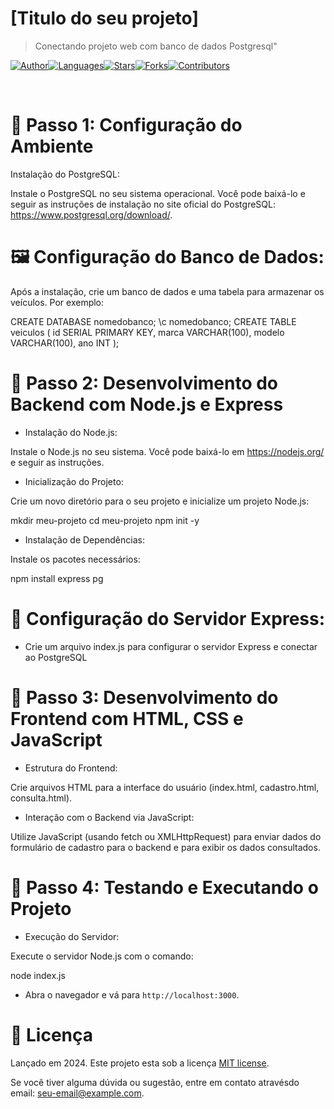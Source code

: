 # [Titulo do seu projeto]

> Conectando projeto web com banco de dados Postgresql"

[![Author](https://img.shields.io/badge/author-jotafin-ff9000?style=flat-square)](https://github.com/jotafin)[![Languages](https://img.shields.io/github/languages/count/jotafin/conexaodb?color=%23ff9000&style=flat-square)](#)[![Stars](https://img.shields.io/github/stars/jotafin/conexaodb?color=ff9000&style=flat-square)](https://github.com/jotafin/conexaodb/stargazers)[![Forks](https://img.shields.io/github/forks/jotafin/conexaodb?color=%23ff9000&style=flat-square)](https://github.com/jotafin/conexaodb/network/members)[![Contributors](https://img.shields.io/github/contributors/jotafin/conexaodb?color=ff9000&style=flat-square)](https://github.com/jotafin/conexaodb/graphs/contributors)


<br />

# :rocket: Passo 1: Configuração do Ambiente
Instalação do PostgreSQL:

Instale o PostgreSQL no seu sistema operacional. Você pode baixá-lo e seguir as instruções de instalação no site oficial do PostgreSQL: https://www.postgresql.org/download/.


# :framed_picture: Configuração do Banco de Dados:

Após a instalação, crie um banco de dados e uma tabela para armazenar os veículos. Por exemplo:

CREATE DATABASE nomedobanco;
\c nomedobanco;
CREATE TABLE veiculos (
    id SERIAL PRIMARY KEY,
    marca VARCHAR(100),
    modelo VARCHAR(100),
    ano INT
);

<p align="left">
<!-- <img src="src/images/mockup.png" /> -->
</p>

# :construction_worker: Passo 2: Desenvolvimento do Backend com Node.js e Express
- Instalação do Node.js:

Instale o Node.js no seu sistema. Você pode baixá-lo em https://nodejs.org/ e seguir as instruções.

- Inicialização do Projeto:

Crie um novo diretório para o seu projeto e inicialize um projeto Node.js:

mkdir meu-projeto
cd meu-projeto
npm init -y

- Instalação de Dependências:

Instale os pacotes necessários:

npm install express pg


# :runner: Configuração do Servidor Express:

- Crie um arquivo index.js para configurar o servidor Express e conectar ao PostgreSQL




# :postbox: Passo 3: Desenvolvimento do Frontend com HTML, CSS e JavaScript
- Estrutura do Frontend:

Crie arquivos HTML para a interface do usuário (index.html, cadastro.html, consulta.html).

- Interação com o Backend via JavaScript:

Utilize JavaScript (usando fetch ou XMLHttpRequest) para enviar dados do formulário de cadastro para o backend e para exibir os dados consultados.


# :bug: Passo 4: Testando e Executando o Projeto
- Execução do Servidor:

Execute o servidor Node.js com o comando:

node index.js

- Abra o navegador e vá para `http://localhost:3000`.

# :closed_book: Licença

Lançado em 2024.
Este projeto esta sob a licença [MIT license](https://github.com/NomeDeUsuario/NomeRepositorio/master/LICENSE).

Se você tiver alguma dúvida ou sugestão, entre em contato atravésdo email: [seu-email@example.com](mailto:seu-email@example.com).